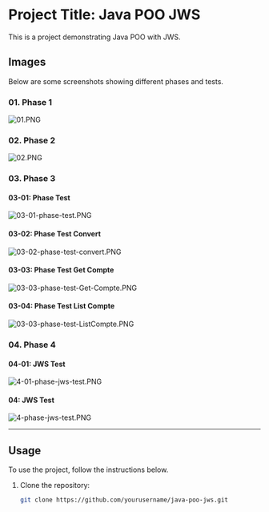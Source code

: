 # Project Title: Java POO JWS

This is a project demonstrating Java POO with JWS.

## Images

Below are some screenshots showing different phases and tests.

### 01. Phase 1
![01.PNG](java-poo-jws/01.PNG)

### 02. Phase 2
![02.PNG](java-poo-jws/02.PNG)

### 03. Phase 3

#### 03-01: Phase Test
![03-01-phase-test.PNG](java-poo-jws/03-01-phase-test.PNG)

#### 03-02: Phase Test Convert
![03-02-phase-test-convert.PNG](java-poo-jws/03-02-phase-test-convert.PNG)

#### 03-03: Phase Test Get Compte
![03-03-phase-test-Get-Compte.PNG](java-poo-jws/03-03-phase-test-Get-Compte.PNG)

#### 03-04: Phase Test List Compte
![03-03-phase-test-ListCompte.PNG](java-poo-jws/03-03-phase-test-ListCompte.PNG)

### 04. Phase 4

#### 04-01: JWS Test
![4-01-phase-jws-test.PNG](java-poo-jws/4-01-phase-jws-test.PNG)

#### 04: JWS Test
![4-phase-jws-test.PNG](java-poo-jws/4-phase-jws-test.PNG)

---

## Usage

To use the project, follow the instructions below.

1. Clone the repository:

   ```bash
   git clone https://github.com/yourusername/java-poo-jws.git
